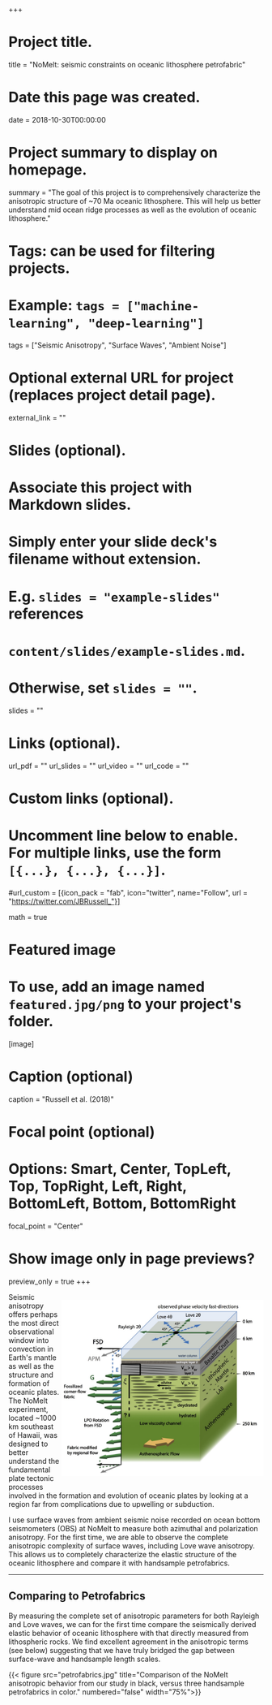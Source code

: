+++
# Project title.
title = "NoMelt: seismic constraints on oceanic lithosphere petrofabric"

# Date this page was created.
date = 2018-10-30T00:00:00

# Project summary to display on homepage.
summary = "The goal of this project is to comprehensively characterize the anisotropic structure of ~70 Ma oceanic lithosphere. This will help us better understand mid ocean ridge processes as well as the evolution of oceanic lithosphere."

# Tags: can be used for filtering projects.
# Example: `tags = ["machine-learning", "deep-learning"]`
tags = ["Seismic Anisotropy", "Surface Waves", "Ambient Noise"]

# Optional external URL for project (replaces project detail page).
external_link = ""

# Slides (optional).
#   Associate this project with Markdown slides.
#   Simply enter your slide deck's filename without extension.
#   E.g. `slides = "example-slides"` references 
#   `content/slides/example-slides.md`.
#   Otherwise, set `slides = ""`.
slides = ""

# Links (optional).
url_pdf = ""
url_slides = ""
url_video = ""
url_code = ""

# Custom links (optional).
#   Uncomment line below to enable. For multiple links, use the form `[{...}, {...}, {...}]`.
#url_custom = [{icon_pack = "fab", icon="twitter", name="Follow", url = "https://twitter.com/JBRussell_"}]

math = true

# Featured image
# To use, add an image named `featured.jpg/png` to your project's folder. 
[image]
  # Caption (optional)
  caption = "Russell et al. (2018)"
  
  # Focal point (optional)
  # Options: Smart, Center, TopLeft, Top, TopRight, Left, Right, BottomLeft, Bottom, BottomRight
  focal_point = "Center"
  
  # Show image only in page previews?
  preview_only = true
+++

<div>
  <p style="float:right;"><img src="featured.jpg" width="400px"></p>
  <p> Seismic anisotropy offers perhaps the most direct observational window into convection in Earth's mantle as well as the structure and formation of oceanic plates. The NoMelt experiment, located ~1000 km southeast of Hawaii, was designed to better understand the fundamental plate tectonic processes involved in the formation and evolution of oceanic plates by looking at a region far from complications due to upwelling or subduction. </p>
</div>
I use surface waves from ambient seismic noise recorded on ocean bottom seismometers (OBS) at NoMelt to measure both azimuthal and polarization anisotropy. For the first time, we are able to observe the complete anisotropic complexity of surface waves, including Love wave anisotropy. This allows us to completely characterize the elastic structure of the oceanic lithosphere and compare it with handsample petrofabrics.

---

## Comparing to Petrofabrics

By measuring the complete set of anisotropic parameters for both Rayleigh and Love waves, we can for the first time compare the seismically derived elastic behavior of oceanic lithosphere with that directly measured from lithospheric rocks. We find excellent agreement in the anisotropic terms (see below) suggesting that we have truly bridged the gap between surface-wave and handsample length scales.

{{< figure src="petrofabrics.jpg" title="Comparison of the NoMelt anisotropic behavior from our study in black, versus three handsample petrofabrics in color." numbered="false" width="75%">}}
